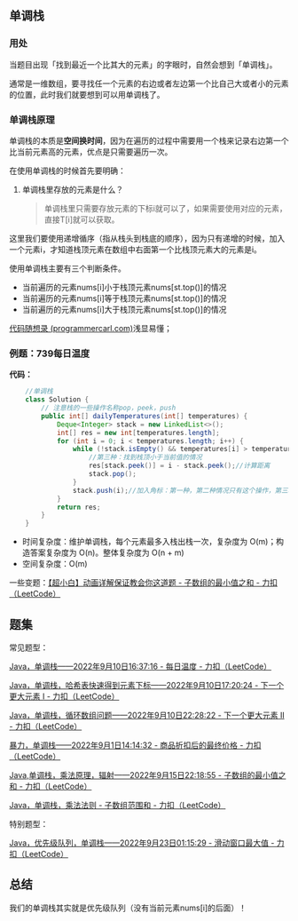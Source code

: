 ## 单调栈

### 用处

当题目出现「找到最近一个比其大的元素」的字眼时，自然会想到「单调栈」。

通常是一维数组，要寻找任一个元素的右边或者左边第一个比自己大或者小的元素的位置，此时我们就要想到可以用单调栈了。

### 单调栈原理

单调栈的本质是**空间换时间**，因为在遍历的过程中需要用一个栈来记录右边第一个比当前元素高的元素，优点是只需要遍历一次。



在使用单调栈的时候首先要明确：

1. 单调栈里存放的元素是什么？

   > 单调栈里只需要存放元素的下标i就可以了，如果需要使用对应的元素，直接T[i]就可以获取。

这里我们要使用递增循序（指从栈头到栈底的顺序），因为只有递增的时候，加入一个元素i，才知道栈顶元素在数组中右面第一个比栈顶元素大的元素是i。

使用单调栈主要有三个判断条件。

- 当前遍历的元素nums[i]小于栈顶元素nums[st.top()]的情况
- 当前遍历的元素nums[i]等于栈顶元素nums[st.top()]的情况
- 当前遍历的元素nums[i]大于栈顶元素nums[st.top()]的情况

[代码随想录 (programmercarl.com)](https://programmercarl.com/0739.每日温度.html#思路)浅显易懂；



### **例题：739每日温度**

**代码：**

```java
    //单调栈
    class Solution {
        // 注意栈的一些操作名称pop，peek，push
        public int[] dailyTemperatures(int[] temperatures) {
            Deque<Integer> stack = new LinkedList<>();
            int[] res = new int[temperatures.length];
            for (int i = 0; i < temperatures.length; i++) {
                while (!stack.isEmpty() && temperatures[i] > temperatures[stack.peek()]) {
                    //第三种：找到栈顶小于当前值的情况
                    res[stack.peek()] = i - stack.peek();//计算距离
                    stack.pop();
                }
                stack.push(i);//加入角标：第一种，第二种情况只有这个操作，第三种是最后收尾操作
            }
            return res;
        }
    }
```

- 时间复杂度：维护单调栈，每个元素最多入栈出栈一次，复杂度为 O(m)；构造答案复杂度为 O(n)。整体复杂度为 O(n + m)
- 空间复杂度：O(m)

一些变题：[【超小白】动画详解保证教会你这道题 - 子数组的最小值之和 - 力扣（LeetCode）](https://leetcode.cn/problems/sum-of-subarray-minimums/solution/xiao-bai-lang-dong-hua-xiang-jie-bao-zhe-489q/)

## 题集

常见题型：

[Java，单调栈——2022年9月10日16:37:16 - 每日温度 - 力扣（LeetCode）](https://leetcode.cn/problems/daily-temperatures/solution/by-ladidol-ymt0/)

[Java，单调栈，哈希表快速得到元素下标——2022年9月10日17:20:24 - 下一个更大元素 I - 力扣（LeetCode）](https://leetcode.cn/problems/next-greater-element-i/solution/by-ladidol-no3l/)

[Java，单调栈，循环数组问题——2022年9月10日22:28:22 - 下一个更大元素 II - 力扣（LeetCode）](https://leetcode.cn/problems/next-greater-element-ii/solution/by-ladidol-tii5/)

[暴力，单调栈——2022年9月1日14:14:32 - 商品折扣后的最终价格 - 力扣（LeetCode）](https://leetcode.cn/problems/final-prices-with-a-special-discount-in-a-shop/solution/by-ladidol-zsx4/)

[Java,单调栈，乘法原理，辐射——2022年9月15日22:18:55 - 子数组的最小值之和 - 力扣（LeetCode）](https://leetcode.cn/problems/sum-of-subarray-minimums/solution/by-ladidol-kqv9/)

[Java，单调栈，乘法法则 - 子数组范围和 - 力扣（LeetCode）](https://leetcode.cn/problems/sum-of-subarray-ranges/solution/by-ladidol-5a27/)



特别题型：

[Java，优先级队列，单调栈——2022年9月23日01:15:29 - 滑动窗口最大值 - 力扣（LeetCode）](https://leetcode.cn/problems/sliding-window-maximum/solution/by-ladidol-tesd/)



## 总结

我们的单调栈其实就是优先级队列（没有当前元素nums[i]的后面）！









